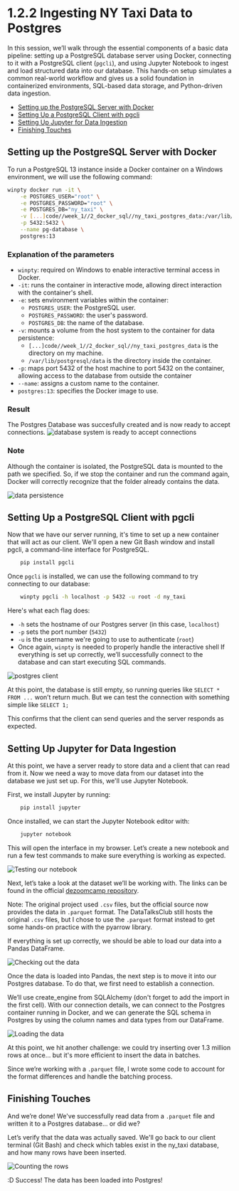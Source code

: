 # 1.2.2 Ingesting NY Taxi Data to Postgres

In this session, we’ll walk through the essential components of a basic data pipeline: setting up a PostgreSQL database server using Docker, connecting to it with a PostgreSQL client (`pgcli`), and using Jupyter Notebook to ingest and load structured data into our database. This hands-on setup simulates a common real-world workflow and gives us a solid foundation in containerized environments, SQL-based data storage, and Python-driven data ingestion.

- [Setting up the PostgreSQL Server with Docker](#setting-up-the-postgresql-server-with-docker)
- [Setting Up a PostgreSQL Client with pgcli](#setting-up-a-postgresql-client-with-pgcli)
- [Setting Up Jupyter for Data Ingestion](#setting-up-jupyter-for-data-ingestion)
- [Finishing Touches](#finishing-touches)

## Setting up the PostgreSQL Server with Docker
To run a PostgreSQL 13 instance inside a Docker container on a Windows environment, we will use the following command:
```bash
winpty docker run -it \
    -e POSTGRES_USER="root" \
    -e POSTGRES_PASSWORD="root" \
    -e POSTGRES_DB="ny_taxi" \
    -v [...]code//week_1//2_docker_sql//ny_taxi_postgres_data:/var/lib/postgresql/data \
    -p 5432:5432 \
    --name pg-database \
    postgres:13
```

### Explanation of the parameters
- `winpty`: required on Windows to enable interactive terminal access in Docker.
- `-it`: runs the container in interactive mode, allowing direct interaction with the container's shell.
- `-e`: sets environment variables within the container:
    - `POSTGRES_USER`: the PostgreSQL user.
    - `POSTGRES_PASSWORD`: the user's password.
    - `POSTGRES_DB`: the name of the database.
- `-v`: mounts a volume from the host system to the container for data persistence:
    - `[...]code//week_1//2_docker_sql//ny_taxi_postgres_data` is the directory on my machine.
    - `/var/lib/postgresql/data` is the directory inside the container.
- `-p`: maps port 5432 of the host machine to port 5432 on the container, allowing access to the database from outside the container
- `--name`: assigns a custom name to the container.
- `postgres:13`: specifies the Docker image to use.

### Result
The Postgres Database was succesfully created and is now ready to accept connections.
![database system is ready to accept connections](../assets/1.2.2.postgres_server.png)

### Note
Although the container is isolated, the PostgreSQL data is mounted to the path we specified. So, if we stop the container and run the command again, Docker will correctly recognize that the folder already contains the data.

![data persistence](../assets/1.2.2.data_persistence.png)

## Setting Up a PostgreSQL Client with pgcli
Now that we have our server running, it's time to set up a new container that will act as our client. We'll open a new Git Bash window and install pgcli, a command-line interface for PostgreSQL.

```bash
    pip install pgcli
```

Once `pgcli` is installed, we can use the following command to try connecting to our database:

```bash
    winpty pgcli -h localhost -p 5432 -u root -d ny_taxi
```

Here's what each flag does:
- `-h` sets the hostname of our Postgres server (in this case, `localhost`)
- `-p` sets the port number (`5432`)
- `-u` is the username we're going to use to authenticate (`root`)
- Once again, `winpty` is needed to properly handle the interactive shell
If everything is set up correctly, we’ll successfully connect to the database and can start executing SQL commands.

![postgres client](../assets/1.2.2.postgres_client.png)

At this point, the database is still empty, so running queries like `SELECT * FROM ...` won’t return much. But we can test the connection with something simple like `SELECT 1;`

This confirms that the client can send queries and the server responds as expected.

## Setting Up Jupyter for Data Ingestion

At this point, we have a server ready to store data and a client that can read from it. Now we need a way to move data from our dataset into the database we just set up. For this, we'll use Jupyter Notebook.

First, we install Jupyter by running:

```bash
    pip install jupyter
```

Once installed, we can start the Jupyter Notebook editor with:

```bash
    jupyter notebook
```

This will open the interface in my browser. Let’s create a new notebook and run a few test commands to make sure everything is working as expected.

![Testing our notebook](../assets/1.2.2.jupyter1.png)

Next, let’s take a look at the dataset we’ll be working with. The links can be found in the official [dezoomcamp repository](https://github.com/DataTalksClub/data-engineering-zoomcamp/tree/main/01-docker-terraform/2_docker_sql#ny-trips-dataset).

Note: The original project used `.csv` files, but the official source now provides the data in `.parquet` format. The DataTalksClub still hosts the original `.csv` files, but I chose to use the `.parquet` format instead to get some hands-on practice with the pyarrow library.

If everything is set up correctly, we should be able to load our data into a Pandas DataFrame.

![Checking out the data](../assets/1.2.2.jupyter2.png)

Once the data is loaded into Pandas, the next step is to move it into our Postgres database. To do that, we first need to establish a connection.

We’ll use create_engine from SQLAlchemy (don't forget to add the import in the first cell). With our connection details, we can connect to the Postgres container running in Docker, and we can generate the SQL schema in Postgres by using the column names and data types from our DataFrame.

![Loading the data](../assets/1.2.2.jupyter3.png)

At this point, we hit another challenge: we could try inserting over 1.3 million rows at once... but it's more efficient to insert the data in batches.

Since we’re working with a `.parquet` file, I wrote some code to account for the format differences and handle the batching process.

## Finishing Touches

And we’re done! We've successfully read data from a `.parquet` file and written it to a Postgres database… or did we?

Let’s verify that the data was actually saved. We'll go back to our client terminal (Git Bash) and check which tables exist in the ny_taxi database, and how many rows have been inserted.

![Counting the rows](../assets/1.2.2.postgres_query.png)

:D Success! The data has been loaded into Postgres!